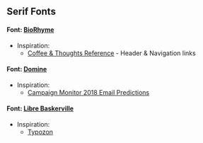 ## Serif Fonts

#### Font: [BioRhyme](https://fonts.google.com/specimen/BioRhyme)
* Inspiration:
  * [Coffee & Thoughts Reference](https://coffee.cortes.us/method) - Header & Navigation links


#### Font: [Domine](https://fonts.google.com/specimen/Libre+Baskerville)
* Inspiration:
   * [Campaign Monitor 2018 Email Predictions](https://www.campaignmonitor.com/resources/guides/2018-email-marketing-predictions/)
   

#### Font: [Libre Baskerville](https://fonts.google.com/specimen/Libre+Baskerville)
* Inspiration:
   * [Typozon](http://typozon.com/)


